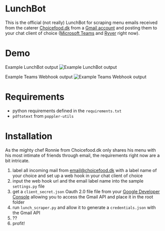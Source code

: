 # LunchBot

This is the official (not really) LunchBot for scraping menu emails received from the caterer [Choicefood.dk](https://choicefood.dk/) from a [Gmail account](http://gmail.com/) and posting them to your chat client of choice ([Microsoft Teams](http://teams.microsoft.com/) and [Ryver](https://ryver.com/) right now).
# Demo

Example LunchBot output
![Example LunchBot output](https://gitlab.com/syre/choicefood-lunch-bot/raw/master/examples/lunchbot_example.gif)

Example Teams Webhook output
![Example Teams Webhook output](https://gitlab.com/syre/choicefood-lunch-bot/raw/master/examples/teams_webhook_example.png?raw=true)

# Requirements
* python requirements defined in the `requirements.txt`
* `pdftotext` from `poppler-utils`

# Installation

As the mighty chef Ronnie from Choicefood.dk only shares his menu with his most intimate of friends through email, the requirements right now are a bit intricate.

1. label all incoming mail from email@choicefood.dk with a label name of your choice and set up a web hook in your chat client of choice
2. input the web hook url and the email label name into the sample `settings.py` file
4. get a `client_secret.json` Oauth 2.0 file file from your [Google Developer Console](https://console.developers.google.com/apis/credentials?pli=1) allowing you to access the Gmail API and place it in the root folder
5. run `lunch_scraper.py` and allow it to generate a `credentials.json` with the Gmail API
6. ??
7. profit!